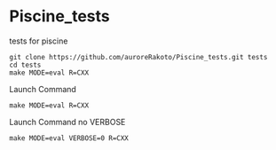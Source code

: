 # Piscine_tests
tests for piscine
```
git clone https://github.com/auroreRakoto/Piscine_tests.git tests
cd tests
make MODE=eval R=CXX
```
Launch Command
```
make MODE=eval R=CXX
```

Launch Command no VERBOSE
```
make MODE=eval VERBOSE=0 R=CXX
```